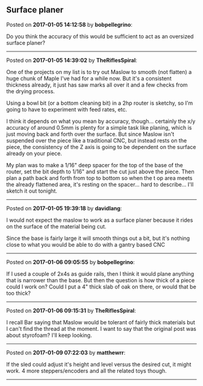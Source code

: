 ## Surface planer
Posted on **2017-01-05 14:12:58** by **bobpellegrino**:

Do you think the accuracy of this would be sufficient to act as an oversized surface planer?

---

Posted on **2017-01-05 14:39:02** by **TheRiflesSpiral**:

One of the projects on my list is to try out Maslow to smooth (not flatten) a huge chunk of Maple I've had for a while now. But it's a consistent thickness already, it just has saw marks all over it and a few checks from the drying process.



Using a bowl bit (or a bottom cleaning bit) in a 2hp router is sketchy, so I'm going to have to experiment with feed rates, etc.



I think it depends on what you mean by accuracy, though... certainly the x/y accuracy of around 0.5mm is plenty for a simple task like planing, which is just moving back and forth over the surface. But since Maslow isn't suspended over the piece like a traditional CNC, but instead rests on the piece, the consistency of the Z axis is going to be dependent on the surface already on your piece.



My plan was to make a 1/16" deep spacer for the top of the base of the router, set the bit depth to 1/16" and start the cut just above the piece. Then plan a path back and forth from top to bottom so when the t op area meets the already flattened area, it's resting on the spacer... hard to describe... I'll sketch it out tonight.

---

Posted on **2017-01-05 19:39:18** by **davidlang**:

I would not expect the maslow to work as a surface planer because it rides on the surface of the material being cut.



Since the base is fairly large it will smooth things out a bit, but it's nothing close to what you would be able to do with a gantry based CNC

---

Posted on **2017-01-06 09:05:55** by **bobpellegrino**:

If I used a couple of 2x4s as guide rails, then I think it would plane anything that is narrower than the base.  But then the question is how thick of a piece could I work on?  Could I put a 4" thick slab of oak on there, or would that be too thick?

---

Posted on **2017-01-06 09:15:31** by **TheRiflesSpiral**:

I recall Bar saying that Maslow would be tolerant of fairly thick materials but I can't find the thread at the moment. I want to say that the original post was about styrofoam? I'll keep looking.

---

Posted on **2017-01-09 07:22:03** by **matthewrr**:

If the sled could adjust it's height and level versus the desired cut, it might work. 4 more steppers/encoders and all the related toys though.

---

